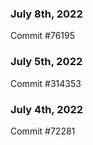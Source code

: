 ### July 8th, 2022

Commit #76195

### July 5th, 2022

Commit #314353


### July 4th, 2022

Commit #72281
